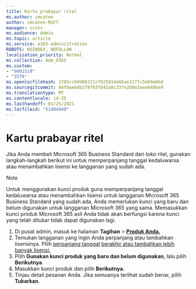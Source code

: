 ```yaml
---
title: Kartu prabayar ritel
ms.author: cmcatee
author: cmcatee-MSFT
manager: scotv
ms.audience: Admin
ms.topic: article
ms.service: o365-administration
ROBOTS: NOINDEX, NOFOLLOW
localization_priority: Normal
ms.collection: Adm_O365
ms.custom:
- "9001519"
- "3576"
ms.openlocfilehash: 1785cc69d00211cf025814e66ae317fc5b69e8bd
ms.sourcegitcommit: 84f0aebdb278703f642a0c33fe260e3aee849be9
ms.translationtype: MT
ms.contentlocale: id-ID
ms.lasthandoff: 03/25/2021
ms.locfileid: "51404840"
---
```

# <a name="retail-prepaid-card"></a>Kartu prabayar ritel

Jika Anda membeli Microsoft 365 Business Standard dari toko ritel, gunakan langkah-langkah berikut ini untuk memperpanjang tanggal kedaluwarsa atau menambahkan lisensi ke langganan yang sudah ada.

> [!NOTE]
> Untuk menggunakan kunci produk guna memperpanjang tanggal kedaluwarsa atau menambahkan lisensi untuk langganan Microsoft 365 Business Standard yang sudah ada, Anda memerlukan kunci yang baru dan belum digunakan untuk langganan Microsoft 365 yang sama. Memasukkan kunci produk Microsoft 365 asli Anda tidak akan berfungsi karena kunci yang telah ditukar tidak dapat digunakan lagi.

1. Di pusat admin, masuk ke halaman **Tagihan**  >  **[Produk Anda.](https://go.microsoft.com/fwlink/p/?linkid=842054)**
2. Temukan langganan yang ingin Anda perpanjang atau tambahkan lisensinya. Pilih [perpanjang tanggal](https://go.microsoft.com/fwlink/p/?linkid=842054) [berakhir atau tambahkan lebih banyak lisensi.](https://go.microsoft.com/fwlink/p/?linkid=842054)
3. Pilih **Gunakan kunci produk yang baru dan belum digunakan**, lalu pilih **Berikutnya**.
4. Masukkan kunci produk dan pilih **Berikutnya.**
5. Tinjau detail pesanan Anda. Jika semuanya terlihat sudah benar, pilih **Tukarkan**.